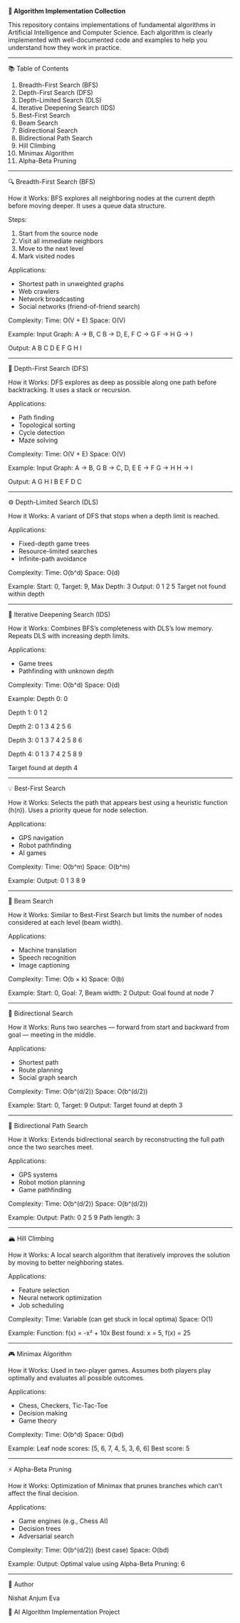 **🧠 Algorithm Implementation Collection**

This repository contains implementations of fundamental algorithms in Artificial Intelligence and Computer Science.
Each algorithm is clearly implemented with well-documented code and examples to help you understand how they work in practice.

---------------------------------------------------

📚 Table of Contents
1. Breadth-First Search (BFS)
2. Depth-First Search (DFS)
3. Depth-Limited Search (DLS)
4. Iterative Deepening Search (IDS)
5. Best-First Search
6. Beam Search
7. Bidirectional Search
8. Bidirectional Path Search
9. Hill Climbing
10. Minimax Algorithm
11. Alpha-Beta Pruning

---------------------------------------------------

🔍 Breadth-First Search (BFS)

How it Works:
BFS explores all neighboring nodes at the current depth before moving deeper. It uses a queue data structure.

Steps:
1. Start from the source node
2. Visit all immediate neighbors
3. Move to the next level
4. Mark visited nodes

Applications:
- Shortest path in unweighted graphs
- Web crawlers
- Network broadcasting
- Social networks (friend-of-friend search)

Complexity:
Time: O(V + E)
Space: O(V)

Example:
Input Graph:
A -> B, C
B -> D, E, F
C -> G
F -> H
G -> I

Output: A B C D E F G H I

---------------------------------------------------

🌲 Depth-First Search (DFS)

How it Works:
DFS explores as deep as possible along one path before backtracking. It uses a stack or recursion.

Applications:
- Path finding
- Topological sorting
- Cycle detection
- Maze solving

Complexity:
Time: O(V + E)
Space: O(V)

Example:
Input Graph:
A -> B, G
B -> C, D, E
E -> F
G -> H
H -> I

Output: A G H I B E F D C

---------------------------------------------------

⚙️ Depth-Limited Search (DLS)

How it Works:
A variant of DFS that stops when a depth limit is reached.

Applications:
- Fixed-depth game trees
- Resource-limited searches
- Infinite-path avoidance

Complexity:
Time: O(b^d)
Space: O(d)

Example:
Start: 0, Target: 9, Max Depth: 3
Output: 0 1 2 5
Target not found within depth

---------------------------------------------------

🔁 Iterative Deepening Search (IDS)

How it Works:
Combines BFS’s completeness with DLS’s low memory. Repeats DLS with increasing depth limits.

Applications:
- Game trees
- Pathfinding with unknown depth

Complexity:
Time: O(b^d)
Space: O(d)

Example:
Depth 0: 0

Depth 1: 0 1 2

Depth 2: 0 1 3 4 2 5 6

Depth 3: 0 1 3 7 4 2 5 8 6

Depth 4: 0 1 3 7 4 2 5 8 9

Target found at depth 4

---------------------------------------------------

💡 Best-First Search

How it Works:
Selects the path that appears best using a heuristic function (h(n)).
Uses a priority queue for node selection.

Applications:
- GPS navigation
- Robot pathfinding
- AI games

Complexity:
Time: O(b^m)
Space: O(b^m)

Example:
Output: 0 1 3 8 9

---------------------------------------------------

🎯 Beam Search

How it Works:
Similar to Best-First Search but limits the number of nodes considered at each level (beam width).

Applications:
- Machine translation
- Speech recognition
- Image captioning

Complexity:
Time: O(b × k)
Space: O(b)

Example:
Start: 0, Goal: 7, Beam width: 2
Output: Goal found at node 7

---------------------------------------------------

🔄 Bidirectional Search

How it Works:
Runs two searches — forward from start and backward from goal — meeting in the middle.

Applications:
- Shortest path
- Route planning
- Social graph search

Complexity:
Time: O(b^(d/2))
Space: O(b^(d/2))

Example:
Start: 0, Target: 9
Output: Target found at depth 3

---------------------------------------------------

🧩 Bidirectional Path Search

How it Works:
Extends bidirectional search by reconstructing the full path once the two searches meet.

Applications:
- GPS systems
- Robot motion planning
- Game pathfinding

Complexity:
Time: O(b^(d/2))
Space: O(b^(d/2))

Example:
Output: Path: 0 2 5 9
Path length: 3

---------------------------------------------------

🏔 Hill Climbing

How it Works:
A local search algorithm that iteratively improves the solution by moving to better neighboring states.

Applications:
- Feature selection
- Neural network optimization
- Job scheduling

Complexity:
Time: Variable (can get stuck in local optima)
Space: O(1)

Example:
Function: f(x) = -x² + 10x
Best found: x = 5, f(x) = 25

---------------------------------------------------

🎮 Minimax Algorithm

How it Works:
Used in two-player games. Assumes both players play optimally and evaluates all possible outcomes.

Applications:
- Chess, Checkers, Tic-Tac-Toe
- Decision making
- Game theory

Complexity:
Time: O(b^d)
Space: O(bd)

Example:
Leaf node scores: [5, 6, 7, 4, 5, 3, 6, 6]
Best score: 5

---------------------------------------------------

⚡ Alpha-Beta Pruning

How it Works:
Optimization of Minimax that prunes branches which can’t affect the final decision.

Applications:
- Game engines (e.g., Chess AI)
- Decision trees
- Adversarial search

Complexity:
Time: O(b^(d/2)) (best case)
Space: O(bd)

Example:
Output: Optimal value using Alpha-Beta Pruning: 6

---------------------------------------------------

🧾 Author

Nishat Anjum Eva

📧 AI Algorithm Implementation Project
